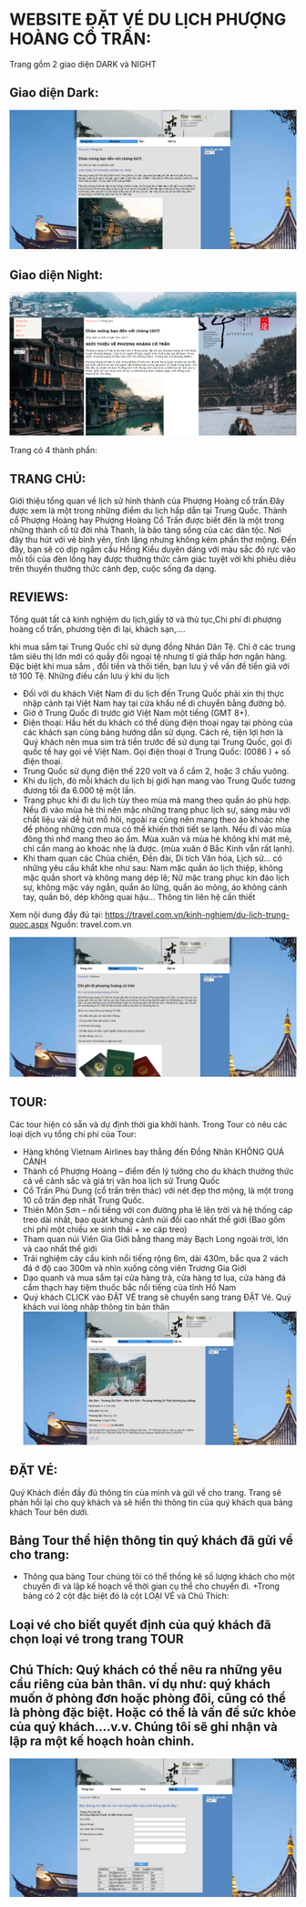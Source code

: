 # WEBSITE ĐẶT VÉ DU LỊCH PHƯỢNG HOÀNG CỔ TRẤN: #

Trang gồm 2 giao diện DARK và NIGHT

## Giao diện Dark: ##

![img](anh2/site1.PNG)

## Giao diện Night: ##

![img](anh2/stie5.PNG)

Trang có 4 thành phần: 
## TRANG CHỦ: ##

 Giới thiệu tổng quan về lịch sử hình thành của Phượng Hoàng cổ trấn.Đây được xem là một trong những điểm du lịch hấp dẫn tại Trung Quốc. Thành cổ Phượng Hoàng hay Phượng Hoàng Cổ Trấn được biết đến là một trong những thành cổ từ đời nhà Thanh, là bảo tàng sống của các dân tộc. Nơi đây thu hút với vẻ bình yên, tĩnh lặng nhưng không kém phần thơ mộng. Đến đây, bạn sẽ có dịp ngắm cầu Hồng Kiều duyên dáng với màu sắc đỏ rực vào mỗi tối của đèn lồng hay được thưởng thức cảm giác tuyệt vời khi phiêu diêu trên thuyền thưởng thức cảnh đẹp, cuộc sống đa dạng.
 
## REVIEWS: ##

Tổng quát tất cả kinh nghiệm du lịch,giấy tờ và thủ tục,Chi phí đi phượng hoàng cổ trấn, phương tiện đi lại, khách sạn,....

khi mua sắm tại Trung Quốc chỉ sử dụng đồng Nhân Dân Tệ. Chỉ ở các trung tâm siêu thị lớn mới có quầy đổi ngoại tệ nhưng tỉ giá thấp hơn ngân hàng. Đặc biệt khi mua sắm , đổi tiền và thối tiền, bạn lưu ý về vấn đề tiền giả với tờ 100 Tệ.
Những điều cần lưu ý khi du lịch 
+ Đối với du khách Việt Nam đi du lịch đến Trung Quốc phải xin thị thực nhập cảnh tại Việt Nam hay tại cửa khẩu nế di chuyển bằng đường bộ.
+ Giờ ở Trung Quốc đi trước giờ Việt Nam một tiếng (GMT 8+).
+ Điện thoại: Hầu hết du khách có thể dùng điện thoại ngay tại phòng của các khách sạn cùng bảng hướng dẫn  sử dụng. Cách rẻ, tiện lợi hơn là Quý khách nên mua sim trả tiền trước đề sử dụng tại Trung Quốc, gọi đi quốc tế hay gọi về Việt Nam. Gọi điện thoại  ở Trung Quốc: (0086 ) + số điện thoại.
+ Trung Quốc sử dụng điện thế 220 volt và ổ cắm 2, hoặc 3 chấu vuông.
+ Khi du lịch, đó mỗi khách du lịch bị giới hạn mang vào Trung Quốc tương đương tối đa 6.000 tệ một lần. 
+ Trang phục khi đi du lịch tùy theo mùa mà mang theo quần áo phù hợp. Nếu đi vào mùa hè thì nên mặc những trang phục lịch sự, sáng màu với chất liệu vải dễ hút mồ hôi, ngoài ra cũng nên mang theo áo khoác nhẹ đề phòng những cơn mưa có thể khiến thời tiết se lạnh. Nếu đi vào mùa đông thì nhớ mang theo áo ấm. Mùa xuân và mùa hè không khí mát mẻ, chỉ cần mang áo khoác nhẹ là được. (mùa xuân ở Bắc Kinh vẫn rất lạnh). 
+ Khi tham quan các Chùa chiền, Đền đài, Di tích Văn hóa, Lịch sử… có những yêu cầu khắt khe như sau: Nam mặc quần áo lịch thiệp, không mặc quần short và không mang dép lê; Nữ mặc trang phục kín đáo lịch sự, không mặc váy ngắn, quần áo lửng, quần áo mỏng, áo không cánh tay, quần bó, dép không quai hậu… 
Thông tin liên hệ cần thiết

Xem nội dung đầy đủ tại: https://travel.com.vn/kinh-nghiem/du-lich-trung-quoc.aspx
Nguồn: travel.com.vn

![img](anh2/site2.PNG)

## TOUR: ##
Các tour hiện có sẵn và dự định thời gia khởi hành. Trong Tour có nêu các loại dịch vụ tổng chi phí của Tour:

+ Hàng không Vietnam Airlines bay thẳng đến Đồng Nhân KHÔNG QUÁ CẢNH 
+ Thành cổ Phượng Hoàng – điểm đến lý tưởng cho du khách thưởng thức cả về cảnh sắc và giá trị văn hoa lịch sử Trung Quốc 
+ Cổ Trấn Phù Dung (cổ trấn trên thác) với nét đẹp thơ mộng, là một trong 10 cổ trấn đẹp nhất Trung Quốc. 
+ Thiên Môn Sơn – nổi tiếng với con đường pha lê lên trời và hệ thống cáp treo dài nhất, bao quát khung cảnh núi đồi cao nhất thế giới (Bao gồm chi phí một chiều xe sinh thái + xe cáp treo) 
+ Tham quan núi Viên Gia Giới bằng thang máy Bạch Long ngoài trời, lớn và cao nhất thế giới
+ Trải nghiệm cây cầu kính nổi tiếng rộng 6m, dài 430m, bắc qua 2 vách đá ở độ cao 300m và nhìn xuống công viên Trương Gia Giới
+ Dạo quanh và mua sắm tại cửa hàng trà, cửa hàng tơ lụa, cửa hàng đá cẩm thạch hay tiệm thuốc bắc nổi tiếng của tỉnh Hồ Nam
+ Quý khách CLICK vào ĐẶT VÉ trang sẽ chuyển sang trang ĐẶT Vé. Quý khách vui lòng nhập thông tin bản thân
![img](anh2/site3.PNG)

## ĐẶT VÉ: ##
Quý Khách điền đầy đủ thông tin của mình và gửi về cho trang. Trang sẽ phản hồi lại cho quý khách và sẽ hiển thi thông tin của quý khách qua bảng khách Tour bên dưới.
 
## Bảng Tour thể hiện thông tin quý khách đã gửi về cho trang: ##
+ Thông qua bảng Tour chúng tôi có thể thống kê số lượng khách cho một chuyến đi và lập kế hoạch về thời gian cụ thể cho chuyến đi.
+Trong bảng có 2 cột đặc biệt đó là cột LOẠI VÉ và Chú Thích:

## Loại vé cho biết quyết định của quý khách đã chọn loại vé trong trang TOUR

## Chú Thích: Quý khách có thể nêu ra những yêu cầu riêng của bản thân. ví dụ như: quý khách muốn ở phòng đơn hoặc phòng đôi, cũng có thể là phòng đặc biệt. Hoặc có thể là vấn đề sức khỏe của quý khách....v.v. Chúng tôi sẽ ghi nhận và lập ra một kế hoạch hoàn chỉnh. 


![img](anh2/site4.PNG)
